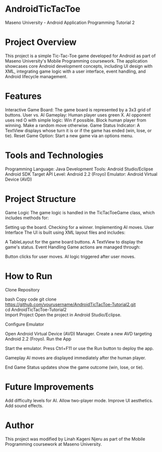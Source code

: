 # AndroidTicTacToe
Maseno University - Android Application Programming Tutorial 2
# Project Overview
This project is a simple Tic-Tac-Toe game developed for Android as part of Maseno University's Mobile Programming coursework. The application showcases core Android development concepts, including UI design with XML, integrating game logic with a user interface, event handling, and Android lifecycle management.

# Features
Interactive Game Board: The game board is represented by a 3x3 grid of buttons.
User vs. AI Gameplay:
Human player uses green X.
AI opponent uses red O with simple logic:
Win if possible.
Block human player from winning.
Make a random move otherwise.
Game Status Indicator: A TextView displays whose turn it is or if the game has ended (win, lose, or tie).
Reset Game Option: Start a new game via an options menu.
# Tools and Technologies
Programming Language: Java
Development Tools:
Android Studio/Eclipse
Android SDK
Target API Level: Android 2.2 (Froyo)
Emulator: Android Virtual Device (AVD)
# Project Structure
Game Logic
The game logic is handled in the TicTacToeGame class, which includes methods for:

Setting up the board.
Checking for a winner.
Implementing AI moves.
User Interface
The UI is built using XML layout files and includes:

A TableLayout for the game board buttons.
A TextView to display the game's status.
Event Handling
Game actions are managed through:

Button clicks for user moves.
AI logic triggered after user moves.
# How to Run
Clone Repository

bash
Copy code
git clone https://github.com/yourusername/AndroidTicTacToe-Tutorial2.git  
cd AndroidTicTacToe-Tutorial2  
Import Project
Open the project in Android Studio/Eclipse.

Configure Emulator

Open Android Virtual Device (AVD) Manager.
Create a new AVD targeting Android 2.2 (Froyo).
Run the App

Start the emulator.
Press Ctrl+F11 or use the Run button to deploy the app.

Gameplay
AI moves are displayed immediately after the human player.

End Game
Status updates show the game outcome (win, lose, or tie).

# Future Improvements
Add difficulty levels for AI.
Allow two-player mode.
Improve UI aesthetics.
Add sound effects.

# Author
This project was modified by Linah Kageni Njeru as part of the Mobile Programming coursework at Maseno University.

